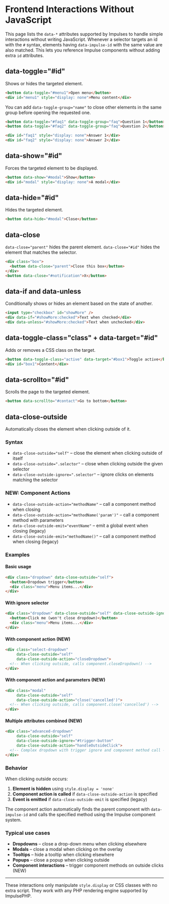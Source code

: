 # Frontend Interactions Without JavaScript

This page lists the `data-*` attributes supported by Impulses to handle simple interactions without writing JavaScript.
Whenever a selector targets an id with the `#` syntax, elements having
`data-impulse-id` with the same value are also matched. This lets you
reference Impulse components without adding extra `id` attributes.

## data-toggle="#id"

Shows or hides the targeted element.

```html
<button data-toggle="#menu1">Open menu</button>
<div id="menu1" style="display: none">Menu content</div>
```

You can add `data-toggle-group="name"` to close other elements in the same group before opening the requested one.

```html
<button data-toggle="#faq1" data-toggle-group="faq">Question 1</button>
<button data-toggle="#faq2" data-toggle-group="faq">Question 2</button>

<div id="faq1" style="display: none">Answer 1</div>
<div id="faq2" style="display: none">Answer 2</div>
```

## data-show="#id"

Forces the targeted element to be displayed.

```html
<button data-show="#modal">Show</button>
<div id="modal" style="display: none">A modal</div>
```

## data-hide="#id"

Hides the targeted element.

```html
<button data-hide="#modal">Close</button>
```

## data-close

`data-close="parent"` hides the parent element.
`data-close="#id"` hides the element that matches the selector.

```html
<div class="box">
  <button data-close="parent">Close this box</button>
</div>
<button data-close="#notification">X</button>
```

## data-if and data-unless

Conditionally shows or hides an element based on the state of another.

```html
<input type="checkbox" id="showMore" />
<div data-if="#showMore:checked">Text when checked</div>
<div data-unless="#showMore:checked">Text when unchecked</div>
```

## data-toggle-class="class" + data-target="#id"

Adds or removes a CSS class on the target.

```html
<button data-toggle-class="active" data-target="#box1">Toggle active</button>
<div id="box1">Content</div>
```

## data-scrollto="#id"

Scrolls the page to the targeted element.

```html
<button data-scrollto="#contact">Go to bottom</button>
```

## data-close-outside

Automatically closes the element when clicking outside of it.

### Syntax

- `data-close-outside="self"` – close the element when clicking outside of itself
- `data-close-outside=".selector"` – close when clicking outside the given selector
- `data-close-outside-ignore=".selector"` – ignore clicks on elements matching the selector

### NEW: Component Actions

- `data-close-outside-action="methodName"` – call a component method when closing
- `data-close-outside-action="methodName('param')"` – call a component method with parameters
- `data-close-outside-emit="eventName"` – emit a global event when closing (legacy)
- `data-close-outside-emit="methodName()"` – call a component method when closing (legacy)

### Examples

#### Basic usage
```html
<div class="dropdown" data-close-outside="self">
  <button>Dropdown trigger</button>
  <div class="menu">Menu items...</div>
</div>
```

#### With ignore selector
```html
<div class="dropdown" data-close-outside="self" data-close-outside-ignore="button">
  <button>Click me (won't close dropdown)</button>
  <div class="menu">Menu items...</div>
</div>
```

#### With component action (NEW)
```html
<div class="select-dropdown" 
     data-close-outside="self" 
     data-close-outside-action="closeDropdown">
  <!-- When clicking outside, calls component.closeDropdown() -->
</div>
```

#### With component action and parameters (NEW)
```html
<div class="modal" 
     data-close-outside="self" 
     data-close-outside-action="close('cancelled')">
  <!-- When clicking outside, calls component.close('cancelled') -->
</div>
```

#### Multiple attributes combined (NEW)
```html
<div class="advanced-dropdown" 
     data-close-outside="self"
     data-close-outside-ignore="#trigger-button"
     data-close-outside-action="handleOutsideClick">
  <!-- Complex dropdown with trigger ignore and component method call -->
</div>
```

### Behavior

When clicking outside occurs:
1. **Element is hidden** using `style.display = 'none'`
2. **Component action is called** if `data-close-outside-action` is specified
3. **Event is emitted** if `data-close-outside-emit` is specified (legacy)

The component action automatically finds the parent component with `data-impulse-id` and calls the specified method using the Impulse component system.

### Typical use cases

- **Dropdowns** – close a drop-down menu when clicking elsewhere
- **Modals** – close a modal when clicking on the overlay
- **Tooltips** – hide a tooltip when clicking elsewhere
- **Popups** – close a popup when clicking outside
- **Component interactions** – trigger component methods on outside clicks (NEW)

---

These interactions only manipulate `style.display` or CSS classes with no extra script. They work with any PHP rendering engine supported by ImpulsePHP.
